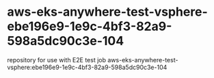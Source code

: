 # aws-eks-anywhere-test-vsphere-ebe196e9-1e9c-4bf3-82a9-598a5dc90c3e-104
repository for use with E2E test job aws-eks-anywhere-test-vsphere:ebe196e9-1e9c-4bf3-82a9-598a5dc90c3e-104
